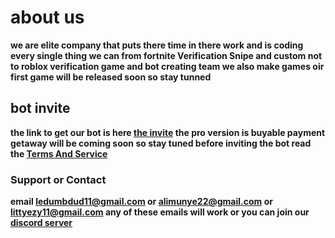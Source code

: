 # about us
__we are elite company that puts there time in there work and is coding every single thing we can from fortnite Verification Snipe and custom not to roblox verification game and bot creating team we also make games oir first game will be released soon so stay tunned__

## bot invite
__the link to get our bot is here [the invite](https://discordapp.com/api/oauth2/authorize?client_id=589064432525770783&permissions=8&scope=bot) the pro version is buyable payment getaway will be coming soon so stay tuned before inviting the bot read the [Terms And Service](https://docs.google.com/document/d/1-prFmIP8pUpLRZTKsRWA-oYpziZkhw-FZ5oGjAOQe8I)__

### Support or Contact
__email ledumbdud11@gmail.com or alimunye22@gmail.com or littyezy11@gmail.com
any of these emails will work or you can join our [discord server](https://discord.gg/8hhS4gS)__

